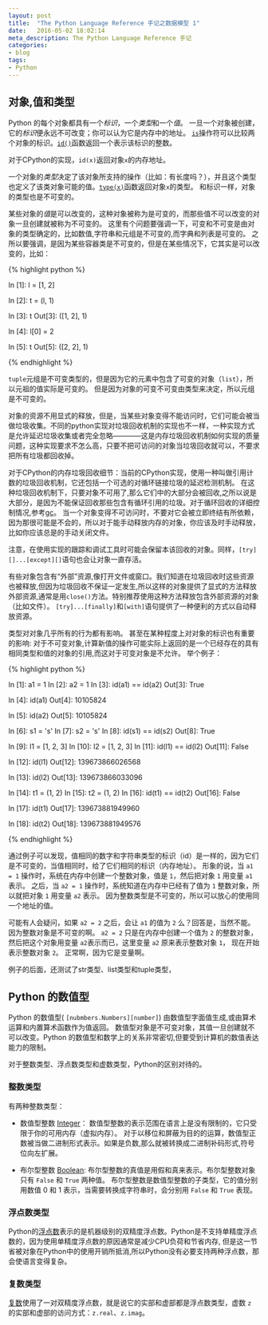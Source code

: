 ```yaml
---
layout: post
title:  "The Python Language Reference 手记之数据模型 1"
date:   2016-05-02 18:02:14
meta_description: The Python Language Reference 手记
categories:
- blog
tags:
- Python
---
```



## 对象,值和类型

Python 的每个对象都具有一个*标识*，一个*类型*和一个*值*。
一旦一个对象被创建，它的*标识*便永远不可改变；你可以认为它是内存中的地址。
[`is`][is]操作符可以比较两个对象的标识。[`id()`][id]函数返回一个表示该标识的整数。

对于CPython的实现，`id(x)`返回对象`x`的内存地址。

一个对象的*类型*决定了该对象所支持的操作（比如：有长度吗？），并且这个类型也定义了该类对象可能的值。[`type(x)`][type]函数返回对象`x`的类型。
和标识一样，对象的类型也是不可变的。

某些对象的*值*是可以改变的，这种对象被称为是可变的，而那些值不可以改变的对象一旦创建就被称为不可变的。
这里有个问题要强调一下，可变和不可变是由对象的类型确定的，比如数值,字符串和元组是不可变的,而字典和列表是可变的。
之所以要强调，是因为某些容器类是不可变的，但是在某些情况下，它其实是可以改变的，比如：

{% highlight python %}

In [1]: l = [1, 2]

In [2]: t = (l, 1)

In [3]: t
Out[3]: ([1, 2], 1)

In [4]: l[0] = 2

In [5]: t
Out[5]: ([2, 2], 1)

{% endhighlight %}

`tuple`元组是不可变类型的，但是因为它的元素中包含了可变的对象（`list`），所以元祖的值实际是可变的。
但是因为对象的可变不可变由类型来决定，所以元组是不可变的。

对象的资源不用显式的释放，但是，当某些对象变得不能访问时，它们可能会被当做垃圾收集。不同的python实现对垃圾回收机制的实现也不一样，一种实现方式是允许延迟垃圾收集或者完全忽略————这是内存垃圾回收机制如何实现的质量问题，这种实现要求不怎么高，只要不把可访问的对象当垃圾回收就可以，不要求把所有垃圾都回收掉。

对于CPython的内存垃圾回收细节：当前的CPython实现，使用一种叫做引用计数的垃圾回收机制，它还包括一个可选的对循环链接垃圾的延迟检测机制。
在这种垃圾回收机制下，只要对象不可用了,那么它们中的大部分会被回收,之所以说是大部分，是因为不能保证回收那些包含有循环引用的垃圾。对于循环回收的详细控制情况,参考[gc][]。
当一个对象变得不可访问时，不要对它会被立即终结有所依赖，因为那很可能是不会的，所以对于能手动释放内存的对象，你应该及时手动释放，比如你应该总是的手动关闭文件。

注意，在使用实现的跟踪和调试工具时可能会保留本该回收的对象。同样，`[try][]...[except][]`语句也会让对象一直存活。

有些对象包含有“外部”资源,像打开文件或窗口。我们知道在垃圾回收时这些资源也被释放,但因为垃圾回收不保证一定发生,所以这样的对象提供了显式的方法释放外部资源,通常是用`close()`方法。特别推荐使用这种方法释放包含外部资源的对象（比如文件）。
`[try]...[finally]`和`[with]`语句提供了一种便利的方式以自动释放资源。

类型对对象几乎所有的行为都有影响。
甚至在某种程度上对对象的标识也有重要的影响:
对于不可变对象,计算新值的操作可能实际上返回的是一个已经存在的具有相同类型和值的对象的引用,而这对于可变对象是不允许。
举个例子：

{% highlight python %}

In [1]: a1 = 1
In [2]: a2 = 1
In [3]: id(a1) == id(a2)
Out[3]: True

In [4]: id(a1)
Out[4]: 10105824

In [5]: id(a2)
Out[5]: 10105824

In [6]: s1 = 's'
In [7]: s2 = 's'
In [8]: id(s1) == id(s2)
Out[8]: True

In [9]: l1 = [1, 2, 3]
In [10]: l2 = [1, 2, 3]
In [11]: id(l1) == id(l2)
Out[11]: False

In [12]: id(l1)
Out[12]: 139673866026568

In [13]: id(l2)
Out[13]: 139673866033096

In [14]: t1 = (1, 2)
In [15]: t2 = (1, 2)
In [16]: id(t1) == id(t2)
Out[16]: False

In [17]: id(t1)
Out[17]: 139673881949960

In [18]: id(t2)
Out[18]: 139673881949576

{% endhighlight %}

通过例子可以发现，值相同的数字和字符串类型的标识（id）是一样的，因为它们是不可变的，当值相同时，给了它们相同的标识（内存地址）。
形象的说，当 `a1 = 1` 操作时，系统在内存中创建一个整数对象，值是 `1`，然后把对象 `1` 用变量 `a1` 表示。
之后，当 `a2 = 1` 操作时，系统知道在内存中已经有了值为 `1` 整数对象，所以就把对象 `1` 用变量 `a2` 表示。
因为整数类型是不可变的，所以可以放心的使用同一个地址的值。

可能有人会疑问，如果 `a2 = 2` 之后，会让 `a1` 的值为 `2` 么？回答是，当然不能。因为整数对象是不可变的啊。
`a2 = 2` 只是在内存中创建一个值为 `2` 的整数对象，然后把这个对象用变量 `a2`表示而已，这里变量 `a2` 原来表示整数对象 `1`， 现在开始表示整数对象 `2`。
正常啊，因为它是变量啊。

例子的后面，还测试了str类型、list类型和tuple类型，


## Python 的数值型

Python 的数值型( `[nubmbers.Numbers][number]`) 由数值型字面值生成,或由算术运算和内置算术函数作为值返回。
数值型对象是不可变对象，其值一旦创建就不可以改变。Python 的数值型和数学上的关系非常密切,但要受到计算机的数值表达能力的限制。

对于整数类型、浮点数类型和虚数类型，Python的区别对待的。

### 整数类型

有两种整数类型：
* 数值型整数 [Integer][int]： 数值型整数的表示范围在语言上是没有限制的，它只受限于你的可用内存（虚拟内存）。
对于以移位和屏蔽为目的的运算，数值型正数被当做二进制形式表示。如果是负数,那么就被转换成二进制补码形式,符号位向左扩展。

* 布尔型整数 [Boolean][bool]: 布尔型整数的真值是用假和真来表示。布尔型整数对象只有 `False` 和 `True` 两种值。
布尔型整数是数值型整数的子类型，它的值分别用数值 0 和 1 表示，当需要转换成字符串时，会分别用 `False` 和 `True` 表现。

### 浮点数类型

Python的[浮点数][float]表示的是机器级别的双精度浮点数。Python是不支持单精度浮点数的，因为使用单精度浮点数的原因通常是减少CPU负荷和节省内存,
但是这一节省被对象在Python中的使用开销所抵消,所以Python没有必要支持两种浮点数，那会使语言变得复杂。

### 复数类型

[复数][complex]使用了一对双精度浮点数，就是说它的实部和虚部都是浮点数类型，虚数 `z` 的实部和虚部的访问方式：`z.real`、`z.imag`。


[is]: https://docs.python.org/3/reference/expressions.html#is
[id]: https://docs.python.org/3/library/functions.html#id
[type]: https://docs.python.org/3/library/functions.html#type
[gc]: https://docs.python.org/3/library/gc.html#module-gc
[try]: https://docs.python.org/3/reference/compound_stmts.html#try
[except]: https://docs.python.org/3/reference/compound_stmts.html#except
[finally]: https://docs.python.org/3/reference/compound_stmts.html#finally
[with]: https://docs.python.org/3/reference/compound_stmts.html#with
[number]: https://docs.python.org/3/library/numbers.html#numbers.Number
[int]: https://docs.python.org/3/library/functions.html#int 
[bool]: https://docs.python.org/3/library/functions.html#bool
[float]: https://docs.python.org/3/library/functions.html#float
[complex]: https://docs.python.org/3/library/functions.html#complex